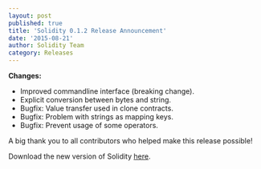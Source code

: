 ```yaml
---
layout: post
published: true
title: 'Solidity 0.1.2 Release Announcement'
date: '2015-08-21'
author: Solidity Team
category: Releases
---
```


**Changes:**

- Improved commandline interface (breaking change).
- Explicit conversion between bytes and string.
- Bugfix: Value transfer used in clone contracts.
- Bugfix: Problem with strings as mapping keys.
- Bugfix: Prevent usage of some operators.

A big thank you to all contributors who helped make this release possible!

Download the new version of Solidity [here](https://github.com/ethereum/solidity/releases/tag/v0.1.2).
